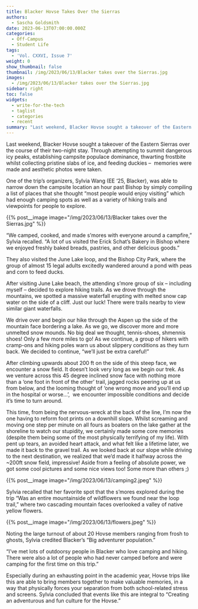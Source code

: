 ```yaml
---
title: Blacker Hovse Takes Over the Sierras
authors:
  - Sascha Goldsmith
date: 2023-06-13T07:00:00.000Z
categories:
  - Off-Campus
  - Student Life
tags:
  - 'Vol. CXXVI, Issue 7'
weight: 0
show_thumbnail: false
thumbnail: /img/2023/06/13/Blacker takes over the Sierras.jpg
images:
  - /img/2023/06/13/Blacker takes over the Sierras.jpg
sidebar: right
toc: false
widgets:
  - write-for-the-tech
  - taglist
  - categories
  - recent
summary: "Last weekend, Blacker Hovse sought a takeover of the Eastern Sierras over the course of their two-night stay. Through attempting to summit dangerous icy peaks, establishing campsite populace dominance, thwarting frostbite whilst collecting pristine slabs of ice, and feeding duckies –\_ memories were made and aesthetic photos were taken."
---
```


Last weekend, Blacker Hovse sought a takeover of the Eastern Sierras over the course of their two-night stay. Through attempting to summit dangerous icy peaks, establishing campsite populace dominance, thwarting frostbite whilst collecting pristine slabs of ice, and feeding duckies –  memories were made and aesthetic photos were taken.

One of the trip’s organizers, Sylvia Wang (EE ‘25, Blacker), was able to narrow down the campsite location an hour past Bishop by simply compiling a list of places that she thought “most people would enjoy visiting” which had enough camping spots as well as a variety of hiking trails and viewpoints for people to explore.

{{% post__image image="/img/2023/06/13/Blacker takes over the Sierras.jpg" %}}

“We camped, cooked, and made s’mores with everyone around a campfire,” Sylvia recalled. “A lot of us visited the Erick Schat’s Bakery in Bishop where we enjoyed freshly baked breads, pastries, and other delicious goods.”

They also visited the June Lake loop, and the Bishop City Park, where the group of almost 15 legal adults excitedly wandered around a pond with peas and corn to feed ducks.

After visiting June Lake beach, the attending s’more group of six – including myself – decided to explore hiking trails. As we drove through the mountains, we spotted a massive waterfall erupting with melted snow cap water on the side of a cliff. Just our luck! There were trails nearby to view similar giant waterfalls.

We drive over and begin our hike through the Aspen up the side of the mountain face bordering a lake. As we go, we discover more and more unmelted snow mounds. No big deal we thought, tennis-shoes, shmennis shoes! Only a few more miles to go! As we continue, a group of hikers with cramp-ons and hiking poles warn us about slippery conditions as they turn back. We decided to continue, “we’ll just be extra careful!”

After climbing upwards about 200 ft on the side of this steep face, we encounter a snow field. It doesn’t look very long as we begin our trek. As we venture across this 45 degree inclined snow face with nothing more than a ‘one foot in front of the other’ trail, jagged rocks peering up at us from below, and the looming thought of ‘one wrong move and you’ll end up in the hospital or worse…’,  we encounter impossible conditions and decide it’s time to turn around.

This time, from being the nervous-wreck at the back of the line, I’m now the one having to reform foot prints on a downhill slope. Whilst screaming and moving one step per minute on all fours as boaters on the lake gather at the shoreline to watch our stupidity, we certainly made some core memories (despite them being some of the most physically terrifying of my life). With pent up tears, an avoided heart attack, and what felt like a lifetime later, we made it back to the gravel trail. As we looked back at our slope while driving to the next destination, we realized that we’d made it halfway across the ~200ft snow field, impressive! Aside from a feeling of absolute power, we got some cool pictures and some nice views too! Some more than others ;)

{{% post__image image="/img/2023/06/13/camping2.jpeg" %}}

Sylvia recalled that her favorite spot that the s’mores explored during the trip “Was an entire mountainside of wildflowers we found near the loop trail,” where two cascading mountain faces overlooked a valley of native yellow flowers.

{{% post__image image="/img/2023/06/13/flowers.jpeg" %}}

Noting the large turnout of about 20 Hovse members ranging from frosh to ghosts, Sylvia credited Blacker’s “Big adventurer population.”

“I’ve met lots of outdoorsy people in Blacker who love camping and hiking. There were also a lot of people who had never camped before and were camping for the first time on this trip.”

Especially during an exhausting point in the academic year, Hovse trips like this are able to bring members together to make valuable memories, in a way that physically forces your separation from both school-related stress and screens. Sylvia concluded that events like this are integral to “Creating an adventurous and fun culture for the Hovse.”
